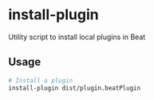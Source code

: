 # install-plugin

Utility script to install local plugins in Beat

## Usage

```sh
# Install a plugin
install-plugin dist/plugin.beatPlugin
```
